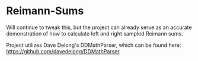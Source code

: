 Reimann-Sums
============

Will continue to tweak this, but the project can already serve as an accurate demonstration of how to calculate left and right sampled Reimann sums.

Project utilizes Dave Delong's DDMathParser, which can be found here: https://github.com/davedelong/DDMathParser

